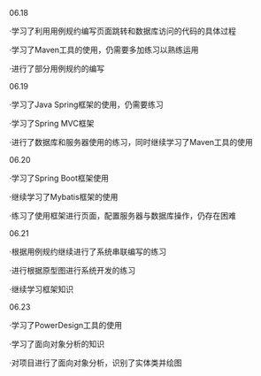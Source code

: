06.18

·学习了利用用例规约编写页面跳转和数据库访问的代码的具体过程

·学习了Maven工具的使用，仍需要多加练习以熟练运用

·进行了部分用例规约的编写



06.19

·学习了Java Spring框架的使用，仍需要练习

·学习了Spring MVC框架

·进行了数据库和服务器使用的练习，同时继续学习了Maven工具的使用



06.20

·学习了Spring Boot框架使用

·继续学习了Mybatis框架的使用

·练习了使用框架进行页面，配置服务器与数据库操作，仍存在困难



06.21

·根据用例规约继续进行了系统串联编写的练习

·进行根据原型图进行系统开发的练习

·继续学习框架知识



06.23

·学习了PowerDesign工具的使用

·学习了面向对象分析的知识

·对项目进行了面向对象分析，识别了实体类并绘图